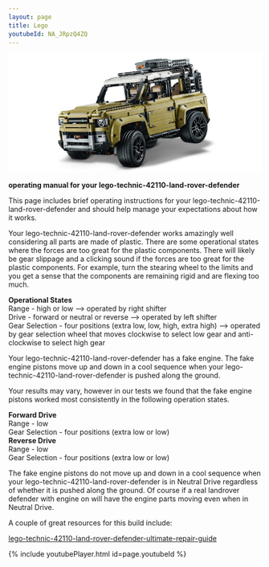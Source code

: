 ```yaml
---
layout: page
title: Lego
youtubeId: NA_JRpzQ4ZQ
---
```


![LegoTechnic42110LandRoverDefender.png](/assets/LegoTechnic42110LandRoverDefender01.png)  

**operating manual for your lego-technic-42110-land-rover-defender**

This page includes brief operating instructions for your lego-technic-42110-land-rover-defender and should help manage your expectations about how it works.

Your lego-technic-42110-land-rover-defender works amazingly well considering all parts are made of plastic. There are some operational states where the forces are too great for the plastic components. There will likely be gear slippage and a clicking sound if the forces are too great for the plastic components. For example,  turn the stearing wheel to the limits and you get a sense that the components are remaining rigid and are flexing too much. 

**Operational States**  
Range - high or low --> operated by right shifter  
Drive - forward or neutral or reverse --> operated by left shifter  
Gear Selection - four positions (extra low, low, high, extra high) --> operated by gear selection wheel that moves clockwise to select low gear and anti-clockwise to select high gear  

Your lego-technic-42110-land-rover-defender has a fake engine.  The fake engine pistons move up and down in a cool sequence when your lego-technic-42110-land-rover-defender is pushed along the ground.  

Your results may vary, however in our tests we found that the fake engine pistons worked most consistently in the following operation states.  

**Forward Drive**  
Range - low  
Gear Selection - four positions (extra low or low)  
**Reverse Drive**  
Range - low  
Gear Selection - four positions (extra low or low)  


The fake engine pistons do not move up and down in a cool sequence when your lego-technic-42110-land-rover-defender is in Neutral Drive regardless of whether it is pushed along the ground.  Of course if a real landrover defender with engine on will have the engine parts moving even when in Neutral Drive.  

A couple of great resources for this build include:

[lego-technic-42110-land-rover-defender-ultimate-repair-guide](https://racingbrick.com/2020/04/lego-technic-42110-land-rover-defender-ultimate-repair-guide/)  

{% include youtubePlayer.html id=page.youtubeId %}

